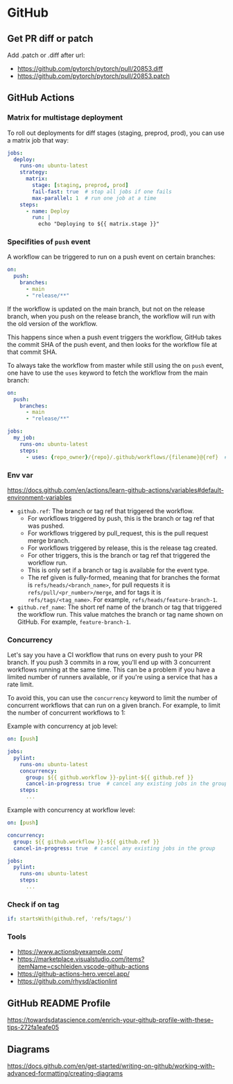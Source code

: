# GitHub

## Get PR diff or patch

Add .patch or .diff after url:

- <https://github.com/pytorch/pytorch/pull/20853.diff>
- <https://github.com/pytorch/pytorch/pull/20853.patch>

## GitHub Actions

### Matrix for multistage deployment

To roll out deployments for diff stages (staging, preprod, prod), you can use a matrix job that way:

```yaml
jobs:
  deploy:
    runs-on: ubuntu-latest
    strategy:
      matrix:
        stage: [staging, preprod, prod]
        fail-fast: true  # stop all jobs if one fails
        max-parallel: 1  # run one job at a time
    steps:
      - name: Deploy
        run: |
          echo "Deploying to ${{ matrix.stage }}"
```

### Specifities of `push` event

A workflow can be triggered to run on a push event on certain branches:

```yaml
on:
  push:
    branches:
      - main
      - "release/**"
```

If the workflow is updated on the main branch, but not on the release branch, when you push on the release branch, the workflow will run with the old version of the workflow.

This happens since when a push event triggers the workflow, GitHub takes the commit SHA of the push event, and then looks for the workflow file at that commit SHA.

To always take the workflow from master while still using the on `push` event, one have to use the `uses` keyword to fetch the workflow from the main branch:

```yaml
on:
  push:
    branches:
      - main
      - "release/**"

jobs:
  my_job:
    runs-on: ubuntu-latest
    steps:
      - uses: {repo_owner}/{repo}/.github/workflows/{filename}@{ref}  # replace ref by main/master
```

### Env var

<https://docs.github.com/en/actions/learn-github-actions/variables#default-environment-variables>

- `github.ref`: The branch or tag ref that triggered the workflow.
  - For workflows triggered by push, this is the branch or tag ref that was pushed.
  - For workflows triggered by pull_request, this is the pull request merge branch.
  - For workflows triggered by release, this is the release tag created.
  - For other triggers, this is the branch or tag ref that triggered the workflow run.
  - This is only set if a branch or tag is available for the event type.
  - The ref given is fully-formed, meaning that for branches the format is `refs/heads/<branch_name>`, for pull requests it is `refs/pull/<pr_number>/merge`, and for tags it is `refs/tags/<tag_name>`. For example, `refs/heads/feature-branch-1`.
- `github.ref_name`: The short ref name of the branch or tag that triggered the workflow run. This value matches the branch or tag name shown on GitHub. For example, `feature-branch-1`.

### Concurrency

Let's say you have a CI workflow that runs on every push to your PR branch. If you push 3 commits in a row, you'll end up with 3 concurrent workflows running at the same time. This can be a problem if you have a limited number of runners available, or if you're using a service that has a rate limit.

To avoid this, you can use the `concurrency` keyword to limit the number of concurrent workflows that can run on a given branch. For example, to limit the number of concurrent workflows to 1:

Example with concurrency at job level:

```yaml
on: [push]

jobs:
  pylint:
    runs-on: ubuntu-latest
    concurrency:
      group: ${{ github.workflow }}-pylint-${{ github.ref }}
      cancel-in-progress: true  # cancel any existing jobs in the group
    steps:
      ...
```

Example with concurrency at workflow level:

```yaml
on: [push]

concurrency:
  group: ${{ github.workflow }}-${{ github.ref }}
  cancel-in-progress: true  # cancel any existing jobs in the group

jobs:
  pylint:
    runs-on: ubuntu-latest
    steps:
      ...
```

### Check if on tag

```yaml
if: startsWith(github.ref, 'refs/tags/')
```

### Tools

- <https://www.actionsbyexample.com/>
- <https://marketplace.visualstudio.com/items?itemName=cschleiden.vscode-github-actions>
- <https://github-actions-hero.vercel.app/>
- <https://github.com/rhysd/actionlint>

## GitHub README Profile

<https://towardsdatascience.com/enrich-your-github-profile-with-these-tips-272fa1eafe05>

## Diagrams

<https://docs.github.com/en/get-started/writing-on-github/working-with-advanced-formatting/creating-diagrams>
